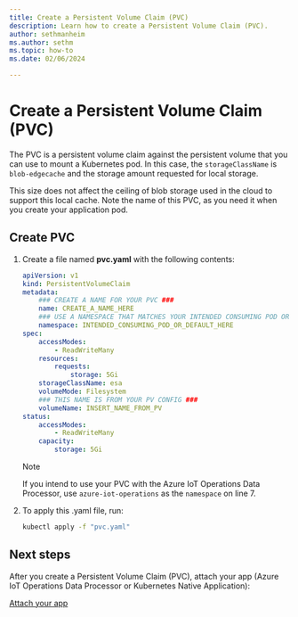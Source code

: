 ```yaml
---
title: Create a Persistent Volume Claim (PVC)
description: Learn how to create a Persistent Volume Claim (PVC).
author: sethmanheim
ms.author: sethm
ms.topic: how-to
ms.date: 02/06/2024

---
```


# Create a Persistent Volume Claim (PVC)

The PVC is a persistent volume claim against the persistent volume that you can use to mount a Kubernetes pod. In this case, the `storageClassName` is `blob-edgecache` and the storage amount requested for local storage.  

This size does not affect the ceiling of blob storage used in the cloud to support this local cache. Note the name of this PVC, as you need it when you create your application pod.  

## Create PVC

1. Create a file named **pvc.yaml** with the following contents:

   ```yaml
   apiVersion: v1 
   kind: PersistentVolumeClaim 
   metadata:
       ### CREATE A NAME FOR YOUR PVC ###
       name: CREATE_A_NAME_HERE
       ### USE A NAMESPACE THAT MATCHES YOUR INTENDED CONSUMING POD OR "DEFAULT" ###
       namespace: INTENDED_CONSUMING_POD_OR_DEFAULT_HERE
   spec: 
       accessModes: 
           - ReadWriteMany 
       resources: 
           requests: 
               storage: 5Gi 
       storageClassName: esa
       volumeMode: Filesystem
       ### THIS NAME IS FROM YOUR PV CONFIG ###
       volumeName: INSERT_NAME_FROM_PV
   status: 
       accessModes: 
           - ReadWriteMany 
       capacity: 
           storage: 5Gi
   ```

   > [!NOTE]
   > If you intend to use your PVC with the Azure IoT Operations Data Processor, use `azure-iot-operations` as the `namespace` on line 7.

1. To apply this .yaml file, run:

    ```bash
    kubectl apply -f "pvc.yaml"
    ```

## Next steps

After you create a Persistent Volume Claim (PVC), attach your app (Azure IoT Operations Data Processor or Kubernetes Native Application):

[Attach your app](attach-app.md)
